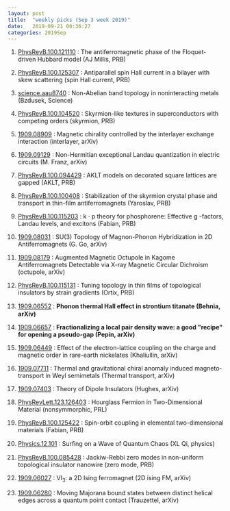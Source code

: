 ```yaml
---
layout: post
title:  "weekly picks (Sep 3 week 2019)"
date:   2019-09-21 00:36:27
categories: 2019Sep
---
```




1. [PhysRevB.100.121110](https://link.aps.org/doi/10.1103/PhysRevB.100.121110) : The antiferromagnetic phase of the Floquet-driven Hubbard model (AJ Millis, PRB)

1. [PhysRevB.100.125307](https://link.aps.org/doi/10.1103/PhysRevB.100.125307) : Antiparallel spin Hall current in a bilayer with skew scattering (spin Hall current, PRB)



1. [science.aau8740](http://www.sciencemag.org/lookup/doi/10.1126/science.aau8740) : Non-Abelian band topology in noninteracting metals (Bzdusek, Science)

1. [PhysRevB.100.104520](https://link.aps.org/doi/10.1103/PhysRevB.100.104520) : Skyrmion-like textures in superconductors with competing orders (skyrmion, PRB)

1. [1909.08909](http://arxiv.org/abs/1909.08909) : Magnetic chirality controlled by the interlayer exchange interaction (interlayer, arXiv)

1. [1909.09129](http://arxiv.org/abs/1909.09129) : Non-Hermitian exceptional Landau quantization in electric circuits (M. Franz, arXiv)


1. [PhysRevB.100.094429](https://link.aps.org/doi/10.1103/PhysRevB.100.094429) : AKLT models on decorated square lattices are gapped (AKLT, PRB)

1. [PhysRevB.100.100408](https://link.aps.org/doi/10.1103/PhysRevB.100.100408) : Stabilization of the skyrmion crystal phase and transport in thin-film antiferromagnets (Yaroslav, PRB)

1. [PhysRevB.100.115203](https://link.aps.org/doi/10.1103/PhysRevB.100.115203) : k · p theory for phosphorene: Effective g -factors, Landau levels, and excitons (Fabian, PRB)

1. [1909.08031](http://arxiv.org/abs/1909.08031) : SU(3) Topology of Magnon-Phonon Hybridization in 2D Antiferromagnets (G. Go, arXiv)

1. [1909.08179](http://arxiv.org/abs/1909.08179) : Augmented Magnetic Octupole in Kagome Antiferromagnets Detectable via X-ray Magnetic Circular Dichroism (octupole, arXiv)


1. [PhysRevB.100.115131](https://link.aps.org/doi/10.1103/PhysRevB.100.115131) : Tuning topology in thin films of topological insulators by strain gradients (Ortix, PRB)

1. [1909.06552](https://arxiv.org/pdf/1909.06552.pdf) : **Phonon thermal Hall eﬀect in strontium titanate (Behnia, arXiv)**

1. [1909.06657](http://arxiv.org/abs/1909.06657) : **Fractionalizing a local pair density wave: a good "recipe" for opening a pseudo-gap (Pepin, arXiv)**

1. [1909.06449](http://arxiv.org/abs/1909.06449) : Effect of the electron-lattice coupling on the charge and magnetic order in rare-earth nickelates (Khaliullin, arXiv)

1. [1909.07711](http://arxiv.org/abs/1909.07711) : Thermal and gravitational chiral anomaly induced magneto-transport in Weyl semimetals (Thermal transport, arXiv)

1. [1909.07403](http://arxiv.org/abs/1909.07403) : Theory of Dipole Insulators (Hughes, arXiv)


1. [PhysRevLett.123.126403](https://link.aps.org/doi/10.1103/PhysRevLett.123.126403) : Hourglass Fermion in Two-Dimensional Material (nonsymmorphic, PRL)

1. [PhysRevB.100.125422](https://link.aps.org/doi/10.1103/PhysRevB.100.125422) : Spin-orbit coupling in elemental two-dimensional materials (Fabian, PRB)

1. [Physics.12.101](https://physics.aps.org/articles/pdf/10.1103/Physics.12.101) : Surﬁng on a Wave of Quantum Chaos (XL Qi, physics)

1. [PhysRevB.100.085428](https://link.aps.org/doi/10.1103/PhysRevB.100.085428) : Jackiw-Rebbi zero modes in non-uniform topological insulator nanowire (zero mode, PRB)


1. [1909.06027](http://arxiv.org/abs/1909.06027) : VI$_{3}$: a 2D Ising ferromagnet (2D ising FM, arXiv)

1. [1909.06280](http://arxiv.org/abs/1909.06280) : Moving Majorana bound states between distinct helical edges across a quantum point contact (Trauzettel, arXiv)
